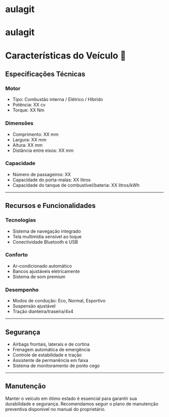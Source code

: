# aulagit
# aulagit

# Características do Veículo 🚗

## Especificações Técnicas  

### Motor  
- Tipo: Combustão interna / Elétrico / Híbrido  
- Potência: XX cv  
- Torque: XX Nm  

### Dimensões  
- Comprimento: XX mm  
- Largura: XX mm  
- Altura: XX mm  
- Distância entre eixos: XX mm  

### Capacidade  
- Número de passageiros: XX  
- Capacidade do porta-malas: XX litros  
- Capacidade do tanque de combustível/bateria: XX litros/kWh  

---

## Recursos e Funcionalidades  

### Tecnologias  
- Sistema de navegação integrado  
- Tela multimídia sensível ao toque  
- Conectividade Bluetooth e USB  

### Conforto  
- Ar-condicionado automático  
- Bancos ajustáveis eletricamente  
- Sistema de som premium  

### Desempenho  
- Modos de condução: Eco, Normal, Esportivo  
- Suspensão ajustável  
- Tração dianteira/traseira/4x4  

---

## Segurança  

- Airbags frontais, laterais e de cortina  
- Frenagem automática de emergência  
- Controle de estabilidade e tração  
- Assistente de permanência em faixa  
- Sistema de monitoramento de ponto cego  

---

## Manutenção  

Manter o veículo em ótimo estado é essencial para garantir sua durabilidade e segurança. Recomendamos seguir o plano de manutenção preventiva disponível no manual do proprietário.  


